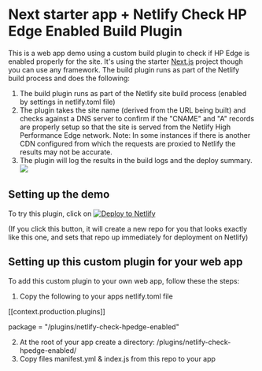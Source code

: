 # Next starter app + Netlify Check HP Edge Enabled Build Plugin

This is a web app demo using a custom build plugin to check if HP Edge is enabled properly for the site. It's using the starter [Next.js](https://nextjs.org/) project though you can use any framework. The build plugin runs as part of the Netlify build process and does the following:

1. The build plugin runs as part of the Netlify site build process (enabled by settings in netlify.toml file)
2. The plugin takes the site name (derived from the URL being built) and checks against a DNS server to confirm if the "CNAME" and "A" records are properly setup so that the site is served from the Netlify High Performance Edge network.
 Note: In some instances if there is another CDN configured from which the requests are proxied to Netlify the results may not be accurate.
3. The plugin will log the results in the build logs and the deploy summary.
![](public/hpedge_check_plugin_deploy_summary.png)

## Setting up the demo
To try this plugin, click on [![Deploy to Netlify](https://www.netlify.com/img/deploy/button.svg)](https://app.netlify.com/start/deploy?repository=https://github.com/ameerbadri/netlify-check-hpedge-enabled-plugin)

(If you click this button, it will create a new repo for you that looks exactly like this one, and sets that repo up immediately for deployment on Netlify)

## Setting up this custom plugin for your web app
To add this custom plugin to your own web app, follow these the steps:
  1. Copy the following to your apps netlify.toml file

  [[context.production.plugins]]
  
  package = "/plugins/netlify-check-hpedge-enabled"


  2. At the root of your app create a directory: /plugins/netlify-check-hpedge-enabled/
  3. Copy files manifest.yml & index.js from this repo to your app
